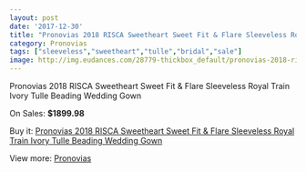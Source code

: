 ```yaml
---
layout: post
date: '2017-12-30'
title: "Pronovias 2018 RISCA Sweetheart Sweet Fit & Flare Sleeveless Royal Train Ivory Tulle Beading Wedding Gown"
category: Pronovias
tags: ["sleeveless","sweetheart","tulle","bridal","sale"]
image: http://img.eudances.com/28779-thickbox_default/pronovias-2018-risca-sweetheart-sweet-fit-flare-sleeveless-royal-train-ivory-tulle-beading-wedding-gown.jpg
---
```

Pronovias 2018 RISCA Sweetheart Sweet Fit & Flare Sleeveless Royal Train Ivory Tulle Beading Wedding Gown

On Sales: **$1899.98**
<a href="https://www.eudances.com/en/pronovias/9413-pronovias-2018-risca-sweetheart-sweet-fit-flare-sleeveless-royal-train-ivory-tulle-beading-wedding-gown.html"><amp-img layout="responsive" width="600" height="600" src="//img.eudances.com/28779-thickbox_default/pronovias-2018-risca-sweetheart-sweet-fit-flare-sleeveless-royal-train-ivory-tulle-beading-wedding-gown.jpg" alt="Pronovias 2018 RISCA Sweetheart Sweet Fit & Flare Sleeveless Royal Train Ivory Tulle Beading Wedding Gown 0" /></a>
<a href="https://www.eudances.com/en/pronovias/9413-pronovias-2018-risca-sweetheart-sweet-fit-flare-sleeveless-royal-train-ivory-tulle-beading-wedding-gown.html"><amp-img layout="responsive" width="600" height="600" src="//img.eudances.com/28783-thickbox_default/pronovias-2018-risca-sweetheart-sweet-fit-flare-sleeveless-royal-train-ivory-tulle-beading-wedding-gown.jpg" alt="Pronovias 2018 RISCA Sweetheart Sweet Fit & Flare Sleeveless Royal Train Ivory Tulle Beading Wedding Gown 1" /></a>
<a href="https://www.eudances.com/en/pronovias/9413-pronovias-2018-risca-sweetheart-sweet-fit-flare-sleeveless-royal-train-ivory-tulle-beading-wedding-gown.html"><amp-img layout="responsive" width="600" height="600" src="//img.eudances.com/28782-thickbox_default/pronovias-2018-risca-sweetheart-sweet-fit-flare-sleeveless-royal-train-ivory-tulle-beading-wedding-gown.jpg" alt="Pronovias 2018 RISCA Sweetheart Sweet Fit & Flare Sleeveless Royal Train Ivory Tulle Beading Wedding Gown 2" /></a>
<a href="https://www.eudances.com/en/pronovias/9413-pronovias-2018-risca-sweetheart-sweet-fit-flare-sleeveless-royal-train-ivory-tulle-beading-wedding-gown.html"><amp-img layout="responsive" width="600" height="600" src="//img.eudances.com/28781-thickbox_default/pronovias-2018-risca-sweetheart-sweet-fit-flare-sleeveless-royal-train-ivory-tulle-beading-wedding-gown.jpg" alt="Pronovias 2018 RISCA Sweetheart Sweet Fit & Flare Sleeveless Royal Train Ivory Tulle Beading Wedding Gown 3" /></a>
<a href="https://www.eudances.com/en/pronovias/9413-pronovias-2018-risca-sweetheart-sweet-fit-flare-sleeveless-royal-train-ivory-tulle-beading-wedding-gown.html"><amp-img layout="responsive" width="600" height="600" src="//img.eudances.com/28780-thickbox_default/pronovias-2018-risca-sweetheart-sweet-fit-flare-sleeveless-royal-train-ivory-tulle-beading-wedding-gown.jpg" alt="Pronovias 2018 RISCA Sweetheart Sweet Fit & Flare Sleeveless Royal Train Ivory Tulle Beading Wedding Gown 4" /></a>

Buy it: [Pronovias 2018 RISCA Sweetheart Sweet Fit & Flare Sleeveless Royal Train Ivory Tulle Beading Wedding Gown](https://www.eudances.com/en/pronovias/9413-pronovias-2018-risca-sweetheart-sweet-fit-flare-sleeveless-royal-train-ivory-tulle-beading-wedding-gown.html "Pronovias 2018 RISCA Sweetheart Sweet Fit & Flare Sleeveless Royal Train Ivory Tulle Beading Wedding Gown")

View more: [Pronovias](https://www.eudances.com/en/144-pronovias "Pronovias")